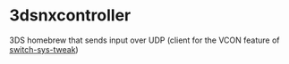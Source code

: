 # 3dsnxcontroller
3DS homebrew that sends input over UDP (client for the VCON feature of [switch-sys-tweak](https://github.com/p-sam/switch-sys-tweak))
